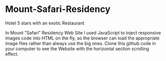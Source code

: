 # Mount-Safari-Residency
Hotel 5 stars with an exotic  Restaurant

In Mount "Safari" Residency Web Site I used JavaScript  to inject responsive images code into HTML on the fly, so the browser can load the appropriate image files rather than always use the big ones.
Clone this github code in your computer to see the Website with the horizontal section scrolling effect.
